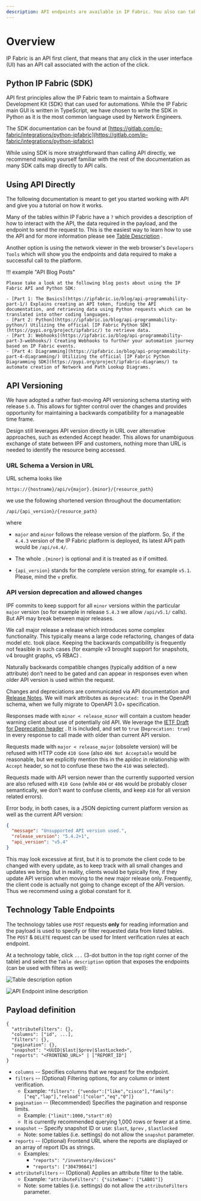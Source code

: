 ```yaml
---
description: API endpoints are available in IP Fabric. You also can take a look at the IP Fabric API Documentation.
---
```


# Overview

IP Fabric is an API first client, that means that any click in the user
interface (UI) has an API call associated with the action of the click.

## Python IP Fabric (SDK)

API first principles allow the IP Fabric team to maintain a Software Development
Kit (SDK) that can used for automations. While the IP Fabric main GUI is written
in TypeScript, we have chosen to write the SDK in Python as it is the most
common language used by Network Engineers.

The SDK documentation can be found
at [https://gitlab.com/ip-fabric/integrations/python-ipfabric](https://gitlab.com/ip-fabric/integrations/python-ipfabric)

While using SDK is more straightforward than calling API directly, we recommend
making yourself familiar with the rest of the documentation as many SDK calls
map directly to API calls.

## Using API Directly

The following documentation is meant to get you started working with API and
give you a tutorial on how it works.

Many of the tables within IP Fabric have a `?` which provides a description of
how to interact with the API, the data required in the payload, and the endpoint
to send the request to. This is the easiest way to learn how to use the API and
for more information please see
[Table Description](../IP_Fabric_GUI/tips/navigate_in_tables.md#table-description)
.

Another option is using the network viewer in the web
browser's `Developers Tools` which will show you the endpoints and data required
to make a successful call to the platform.

!!! example "API Blog Posts"

    Please take a look at the following blog posts about using the IP Fabric API and Python SDK:

    - [Part 1: The Basics](https://ipfabric.io/blog/api-programmability-part-1/) Explains creating an API token, finding the API documentation, and retrieving data using Python requests which can be translated into other coding languages.
    - [Part 2: Python](https://ipfabric.io/blog/api-programmability-python/) Utilizing the official [IP Fabric Python SDK](https://pypi.org/project/ipfabric/) to retrieve data.
    - [Part 3: Webhooks](https://ipfabric.io/blog/api-programmability-part-3-webhooks/) Creating Webhooks to further your automation journey based on IP Fabric events.
    - [Part 4: Diagramming](https://ipfabric.io/blog/api-programmability-part-4-diagramming/) Utilizing the official [IP Fabric Python Diagramming SDK](https://pypi.org/project/ipfabric-diagrams/) to automate creation of Network and Path Lookup Diagrams.

## API Versioning

We have adopted a rather fast-moving API versioning schema starting with
release `5.0`. This allows for tighter control over the changes and provides
opportunity for maintaining a backwards compatibility for a manageable time
frame.

Design still leverages API version directly in URL over alternative approaches,
such as extended Accept header. This allows for unambiguous exchange of state
between IPF and customers, nothing more than URL is needed to identify the
resource being accessed.

### URL Schema a Version in URL

URL schema looks like

```shell
https://{hostname}/api/v{major}.{minor}/{resource_path}
```

we use the following shortened version throughout the documentation:

```shell
/api/{api_version}/{resource_path}
```

where

- `major` and `minor` follows the release version of the platform. So, if the
  `4.4.3` version of the IP Fabric platform is deployed, its latest API path
  would be `/api/v4.4/`.

- The whole `.{minor}` is optional and it is treated as `0` if omitted.

- `{api_version}` stands for the complete version string, for example `v5.1`.
  Please, mind the `v` prefix.

### API version deprecation and allowed changes

IPF commits to keep support for all `minor` versions within the particular
`major` version (so for example in release `5.4.3` we allow `/api/v5.1/`
calls). But API may break between major releases.

We call major release a release which introduces some complex functionality.
This typically means a large code refactoring, changes of data model etc. took
place. Keeping the backwards compatibility is frequently not feasible in such
cases (for example v3 brought support for snapshots, v4 brought graphs, v5 RBAC)
.

Naturally backwards compatible changes (typically addition of a new attribute)
don’t need to be gated and can appear in responses even when older API version
is used within the request.

Changes and depreciations are communicated via API documentation
and [Release Notes](../releases/index.md). We will mark attributes
as `deprecated: true` in the OpenAPI schema, when we fully migrate to OpenAPI
3.0+ specification.

Responses made with `minor < release_minor` will contain a custom header warning
client about use of potentially old API. We leverage
the [IETF Draft for Deprecation header](https://datatracker.ietf.org/doc/html/draft-ietf-httpapi-deprecation-header)
. It is included, and set to `true` (`Deprecation: true`) in every response to
call made with older than current API version.

Requests made with `major < release_major` (obsolete version) will be refused
with HTTP code `410 Gone` (also `406 Not Acceptable` would be reasonable, but we
explicitly mention this in the apidoc in relationship with `Accept` header, so
not to confuse these two the `410` was selected).

Requests made with API version newer than the currently supported version are
also refused with `410 Gone` (while `404` or `406` would be probably closer
semantically, we don’t want to confuse clients, and keep `410` for all version
related errors).

Error body, in both cases, is a JSON depicting current platform version as well
as the current API version:

```json
{
  "message": "Unsupported API version used.",
  "release_version": "5.4.2+1",
  "api_version": "v5.4"
}
```

This may look excessive at first, but it is to promote the client code to be
changed with every update, as to keep track with all small changes and updates
we bring. But in reality, clients would be typically fine, if they update API
version when moving to the new major release only. Frequently, the client code
is actually not going to change except of the API version. Thus we recommend
using a global constant for it.

## Technology Table Endpoints

The technology tables use `POST` requests **only** for reading information and
the payload is used to specify or filter requested data from listed tables. The
`POST` & `DELETE` request can be used for Intent verification rules at each
endpoint.

At a technology table, click `...` (3-dot button in the top right corner of the
table) and select the `Table description` option that exposes the endpoints (can
be used with filters as well):

![Table description option](table_description_option.png)

![API Endpoint inline description](endpoint_inline_description.png)

## Payload definition

```jscript
{
  "attributeFilters": {},
  "columns": ["id", ...],
  "filters": {},
  "pagination": {},
  "snapshot": "<UUID|$last|$prev|$lastLocked>",
  "reports": "<FRONTEND_URL>" | ["REPORT_ID"]
}
```

- `columns` -- Specifies columns that we request for the endpoint.
- `filters` -- (Optional) Filtering options, for any column or intent
  verification.
  - Example: `"filters": {"vendor":["like","cisco"],"family":["eq","lap"],"reload":["color","eq","0"]}`
- `pagination` -- (Recommended) Specifies the pagination and response limits.
  - Example: `{"limit":1000,"start":0}`
  - It is currently recommended querying 1,000 rows or fewer at a time.
- `snapshot` -- Specify snapshot ID or use: `$last`, `$prev`
  , `$lastlocked`
  - Note: some tables (i.e. settings) do not allow the `snapshot` parameter.
- `reports` -- (Optional) Frontend URL where the reports are displayed or an
  array of report IDs as strings.
  - Examples:
    - `"reports": "/inventory/devices"`
    - `"reports": ["304796641"]`
- `attributeFilters` -- (Optional) Applies an attribute filter to the table.
  - Example: `"attributeFilters": {"siteName": ["LAB01"]}`
  - Note: some tables (i.e. settings) do not allow the `attributeFilters`
    parameter.
